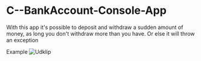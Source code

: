 # C--BankAccount-Console-App

With this app it's possible to deposit and withdraw a sudden amount of money, as long you don't withdraw more than you have. Or else it will throw an exception

Example
![Udklip](https://user-images.githubusercontent.com/48128587/202181504-7425268d-154d-4f5a-82c6-3837ee048033.PNG)
